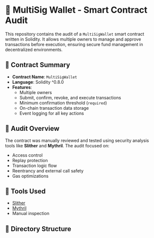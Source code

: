 # 🔐 MultiSig Wallet - Smart Contract Audit

This repository contains the audit of a `MultiSigWallet` smart contract written in Solidity. It allows multiple owners to manage and approve transactions before execution, ensuring secure fund management in decentralized environments.

## 📜 Contract Summary

- **Contract Name**: `MultiSigWallet`
- **Language**: Solidity ^0.8.0
- **Features**:
  - Multiple owners
  - Submit, confirm, revoke, and execute transactions
  - Minimum confirmation threshold (`required`)
  - On-chain transaction data storage
  - Event logging for all key actions

## 🧠 Audit Overview

The contract was manually reviewed and tested using security analysis tools like **Slither** and **Mythril**. The audit focused on:

- Access control
- Replay protection
- Transaction logic flow
- Reentrancy and external call safety
- Gas optimizations

## 🧪 Tools Used

- [Slither](https://github.com/crytic/slither)
- [Mythril](https://github.com/ConsenSys/mythril)
- Manual inspection

## 📁 Directory Structure

